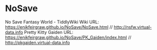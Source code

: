 # NoSave
No Save Fantasy World - TiddlyWiki
Wiki URL: 
https://enikfeirgraw.github.io/NoSave/NoSave.html // http://nsfw.virtual-data.info
Pretty Kitty Gaiden URL: 
https://enikfeirgraw.github.io/NoSave/PK_Gaiden/index.html // http://pkgaiden.virtual-data.info
